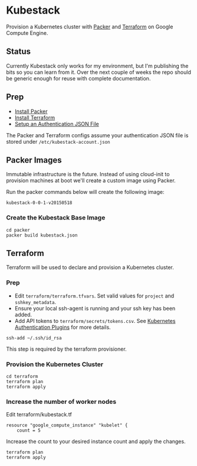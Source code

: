 # Kubestack

Provision a Kubernetes cluster with [Packer](https://packer.io) and [Terraform](https://www.terraform.io) on Google Compute Engine.

## Status

Currently Kubestack only works for my environment, but I'm publishing the bits so you can learn from it. Over the next couple of weeks the repo should be generic enough for reuse with complete documentation.

## Prep

- [Install Packer](https://packer.io/docs/installation.html)
- [Install Terraform](https://www.terraform.io/intro/getting-started/install.html)
- [Setup an Authentication JSON File](https://www.terraform.io/docs/providers/google/index.html#account_file)

The Packer and Terraform configs assume your authentication JSON file is stored under `/etc/kubestack-account.json`

## Packer Images

Immutable infrastructure is the future. Instead of using cloud-init to provision machines at boot we'll create a custom image using Packer.

Run the packer commands below will create the following image:

```
kubestack-0-0-1-v20150518
```

### Create the Kubestack Base Image

```
cd packer
packer build kubestack.json
```

## Terraform

Terraform will be used to declare and provision a Kubernetes cluster.

### Prep

- Edit `terraform/terraform.tfvars`. Set valid values for `project` and `sshkey_metadata`.
- Ensure your local ssh-agent is running and your ssh key has been added.
- Add API tokens to `terraform/secrets/tokens.csv`. See [Kubernetes Authentication Plugins](https://github.com/GoogleCloudPlatform/kubernetes/blob/master/docs/authentication.md) for more details.

```
ssh-add ~/.ssh/id_rsa
```

This step is required by the terraform provisioner.

### Provision the Kubernetes Cluster

```
cd terraform
terraform plan
terraform apply
```

### Increase the number of worker nodes

Edit terraform/kubestack.tf

```
resource "google_compute_instance" "kubelet" {
    count = 5
```

Increase the count to your desired instance count and apply the changes.

```
terraform plan
terraform apply
```

